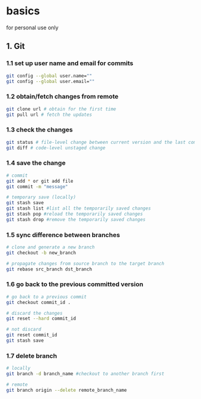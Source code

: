 # basics
for personal use only


## 1. Git

### 1.1 set up user name and email for commits
```bash
git config --global user.name=""
git config --global user.email=""
```

### 1.2 obtain/fetch changes from remote
```bash
git clone url # obtain for the first time
git pull url # fetch the updates
```

### 1.3 check the changes
```bash
git status # file-level change between current version and the last commited version
git diff # code-level unstaged change
```

### 1.4 save the change
```bash
# commit
git add * or git add file
git commit -m "message"

# temporary save (locally)
git stash save
git stash list #list all the temporarily saved changes
git stash pop #reload the temporarily saved changes
git stash drop #remove the temporarily saved changes
```

### 1.5 sync difference between branches
```bash
# clone and generate a new branch
git checkout -b new_branch 

# propagate changes from source branch to the target branch
git rebase src_branch dst_branch
```

### 1.6 go back to the previous committed version

```bash
# go back to a previous commit
git checkout commit_id .

# discard the changes
git reset --hard commit_id

# not discard
git reset commit_id
git stash save
```

### 1.7 delete branch
```bash
# locally
git branch -d branch_name #checkout to another branch first

# remote
git branch origin --delete remote_branch_name
```
